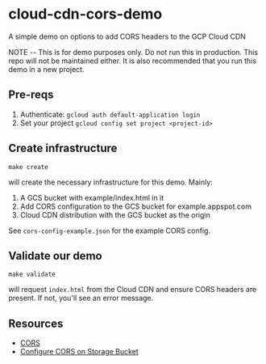 # cloud-cdn-cors-demo
A simple demo on options to add CORS headers to the GCP Cloud CDN

NOTE -- This is for demo purposes only. Do not run this in production.
This repo will not be maintained either.
It is also recommended that you run this demo in a new project.


## Pre-reqs

1. Authenticate: `gcloud auth default-application login`
2. Set your project `gcloud config set project <project-id>`


## Create infrastructure

`make create`

will create the necessary infrastructure for this demo. Mainly:

1. A GCS bucket with example/index.html in it
2. Add CORS configuration to the GCS bucket for example.appspot.com
2. Cloud CDN distribution with the GCS bucket as the origin

See `cors-config-example.json` for the example CORS config.


## Validate our demo

`make validate`

will request `index.html` from the Cloud CDN and ensure
CORS headers are present. If not, you'll see an error message.


## Resources
* [CORS](https://cloud.google.com/storage/docs/cross-origin)
* [Configure CORS on Storage Bucket](https://cloud.google.com/storage/docs/configuring-cors)

